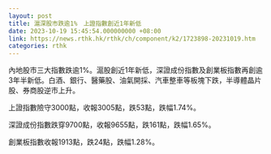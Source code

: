 ```yaml
---
layout: post
title: 滬深股市跌逾1%　上證指數創近1年新低
date: 2023-10-19 15:45:54.000000000 +08:00
link: https://news.rthk.hk/rthk/ch/component/k2/1723898-20231019.htm
categories: rthk
---
```


內地股市三大指數跌逾1%。滬股創近1年新低，深證成份指數及創業板指數再創逾3年半新低。白酒、銀行、醫藥股、油氣開採、汽車整車等板塊下跌，半導體晶片股、券商股逆市上升。

上證指數險守3000點，收報3005點，跌53點，跌幅1.74%。

深證成份指數跌穿9700點，收報9655點，跌161點，跌幅1.65%。

創業板指數收報1913點，跌24點，跌幅1.28%。

